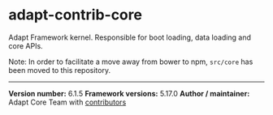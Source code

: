 # adapt-contrib-core
Adapt Framework kernel. Responsible for boot loading, data loading and core APIs.

Note: In order to facilitate a move away from bower to npm, `src/core` has been moved to this repository.

----------------------------
**Version number:** 6.1.5
**Framework versions:** 5.17.0
**Author / maintainer:** Adapt Core Team with [contributors](https://github.com/adaptlearning/adapt-contrib-core/graphs/contributors)
